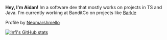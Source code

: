 **Hey, I'm Aidan!** Im a software dev that mostly works on projects in TS and Java. I'm currently working at BanditCo on projects like [Barkle](https://barkle.chat)

Profile by [Neomarshmello](https://barkle.chat/@2)

[![Infi's GitHub stats](https://github-readme-stats.vercel.app/api?username=AidanTheBandit&count_private=true&show_icons=true&theme=midnight-purple)](https://github.com/AidanTheBandit/github-readme-stats)
